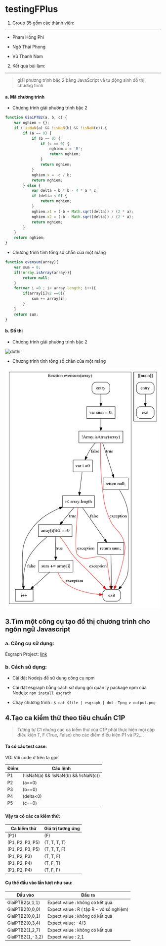 testingFPlus
============

1. Group 35 gồm các thành viên:
----------------------------

- Phạm Hồng Phi

- Ngô Thái Phong

- Vũ Thanh Nam


2. Kết quả bài làm:
-------------

>   giải phương trình bậc 2 bằng JavaScript và tự động sinh đồ thị chương trình

#### a. Mã chương trình
- Chương trình giải phương trình bậc 2

```js
function GiaiPTB2(a, b, c) {
    var nghiem = {};
    if (!isNaN(a) && !isNaN(b) && !isNaN(c)) {
        if (a == 0) {
            if (b == 0) {
                if (c == 0) {
                    nghiem.x = 'R';
                    return nghiem;
                }
                return nghiem;
            }
            nghiem.x = -c / b;
            return nghiem;
        } else {
            var delta = b * b - 4 * a * c;
            if (delta < 0) {
                return nghiem;
            }
            nghiem.x1 = (-b + Math.sqrt(delta)) / (2 * a);
            nghiem.x2 = (-b - Math.sqrt(delta)) / (2 * a);
            return nghiem;
        }
    }
    return nghiem;
}
```
- Chương trình tính tổng số chẵn của một mảng

```js
function evensum(array){
	var sum = 0;
	if(!Array.isArray(array)){
		return null;
	}
	for(var i =0 ; i< array.length; i++){
		if(array[i]%2 ==0){
			sum += array[i];
		}
	}
	return sum;
}
```

#### b. Đồ thị
- Chương trình giải phương trình bậc 2

![dothi](<output.png?raw=true>)

- Chương trình tính tổng số chẵn của một mảng

![dothi2](<output2.png?raw=true>)

3.Tìm một công cụ tạo đồ thị chương trình cho ngôn ngữ Javascript
-----------------------------------------------------------------

### a. Công cụ sử dụng:

Esgraph Project: [link](<https://github.com/Swatinem/esgraph>)

### b. Cách sử dụng:

-   Cài đặt Nodejs để sử dụng công cụ npm

-   Cài đặt esgraph bằng cách sử dụng gói quản lý package npm của Nodejs: `npm install esgrath`

-   Chạy chương trình : `$ cat $file | esgraph | dot -Tpng > output.png`

4.Tạo ca kiểm thử theo tiêu chuẩn C1P
-------------------------------------

>Tương tự C1 nhưng các ca kiểm thử của C1P phải thực hiện mọi cặp điều kiện T, F
(True, False) cho các điểm điều kiện P1 và P2,...

#### Ta có các test case:

VD: Với code ở trên ta gọi:


Điểm  | Câu lệnh
------------- | -------------
P1  | (!isNaN(a) \&\& !isNaN(b) \&\& !isNaN(c))
P2  | (a==0)
 P3 | (b==0)                                    
 P4 | (delta\<0)                                
 P5 | (c==0)   

#### Vậy ta có các ca kiểm thử:

Ca kiểm thử | Giá trị tương ứng
------------|--------
(P1)| (F)
(P1, P2, P3, P5) | (T, T, T, T)
(P1, P2, P3, P5) | (T, T, T, F)
(P1, P2, P3) | (T, T, F)
(P1, P2, P4) | (T, F, T)
(P1, P2, P4) | (T, F, F)

#### Cụ thể đầu vào lần lượt như sau:

Đầu vào | Đầu ra
--------|-------
GiaiPTB2(a,1,1) | Expect value : không có kết quả.
GiaiPTB2(0,0,0) | Expect value : R ( tập R - vô số nghiệm)
GiaiPTB2(0,0,1) | Expect value :  không có kết quả
GiaiPTB2(0,3,4) | Expect value: -4/3
GiaiPTB2(1,2,7) | Expect value : không có kết quả
GiaiPTB2(1,-3,2) | Expect value : 2,1
